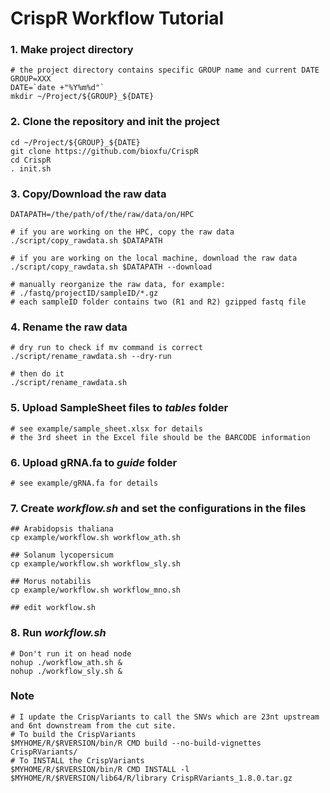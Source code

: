 # CrispR Workflow Tutorial

### 1. Make project directory
```
# the project directory contains specific GROUP name and current DATE
GROUP=XXX
DATE=`date +"%Y%m%d"`
mkdir ~/Project/${GROUP}_${DATE}
```

### 2. Clone the repository and init the project
```
cd ~/Project/${GROUP}_${DATE}
git clone https://github.com/bioxfu/CrispR
cd CrispR
. init.sh
```

### 3. Copy/Download the raw data
```
DATAPATH=/the/path/of/the/raw/data/on/HPC

# if you are working on the HPC, copy the raw data
./script/copy_rawdata.sh $DATAPATH

# if you are working on the local machine, download the raw data
./script/copy_rawdata.sh $DATAPATH --download

# manually reorganize the raw data, for example:
# ./fastq/projectID/sampleID/*.gz
# each sampleID folder contains two (R1 and R2) gzipped fastq file
```

### 4. Rename the raw data
```
# dry run to check if mv command is correct
./script/rename_rawdata.sh --dry-run

# then do it 
./script/rename_rawdata.sh
```

### 5. Upload SampleSheet files to *tables* folder
```
# see example/sample_sheet.xlsx for details
# the 3rd sheet in the Excel file should be the BARCODE information
```

### 6. Upload gRNA.fa to *guide* folder 
```
# see example/gRNA.fa for details
```

### 7. Create *workflow.sh* and set the configurations in the files
```
## Arabidopsis thaliana
cp example/workflow.sh workflow_ath.sh

## Solanum lycopersicum
cp example/workflow.sh workflow_sly.sh

## Morus notabilis
cp example/workflow.sh workflow_mno.sh

## edit workflow.sh
```

### 8. Run *workflow.sh*
```
# Don't run it on head node
nohup ./workflow_ath.sh &
nohup ./workflow_sly.sh &
```

### Note
```
# I update the CrispVariants to call the SNVs which are 23nt upstream and 6nt downstream from the cut site. 
# To build the CrispVariants
$MYHOME/R/$RVERSION/bin/R CMD build --no-build-vignettes CrispRVariants/
# To INSTALL the CrispVariants
$MYHOME/R/$RVERSION/bin/R CMD INSTALL -l $MYHOME/R/$RVERSION/lib64/R/library CrispRVariants_1.8.0.tar.gz 
```
